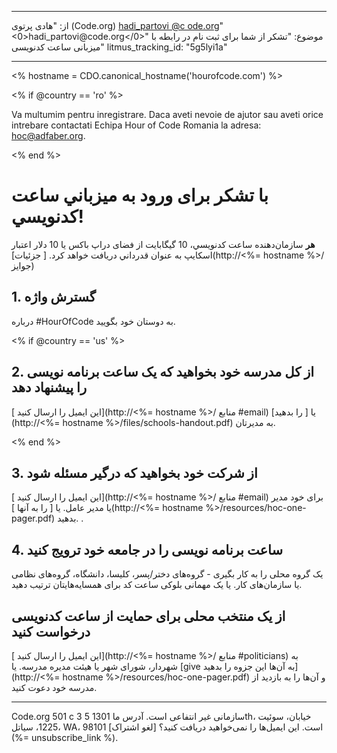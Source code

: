 * * *

از: "هادی پرتوی (Code.org) [hadi_partovi @&#99; ode.org](&#109;&#x61;&#105;&#x6c;&#x74;&#111;&#x3a;&#104;&#x61;&#x64;&#105;&#x5f;&#112;&#x61;&#x72;&#116;&#x6f;&#118;&#x69;&#x40;&#99;&#x6f;&#100;&#x65;&#x2e;&#111;&#x72;&#103;)" <0>&#104;&#x61;&#x64;&#105;&#x5f;&#112;&#x61;&#x72;&#116;&#x6f;&#118;&#x69;&#x40;&#99;&#x6f;&#100;&#x65;&#x2e;&#111;&#x72;&#103;</0>" موضوع: "تشکر از شما برای ثبت نام در رابطه با میزبانی ساعت کدنویسی" litmus_tracking_id: "5g5lyi1a"

* * *

<% hostname = CDO.canonical_hostname('hourofcode.com') %>

<% if @country == 'ro' %>

Va multumim pentru inregistrare. Daca aveti nevoie de ajutor sau aveti orice intrebare contactati Echipa Hour of Code Romania la adresa: hoc@adfaber.org.

<% end %>

# با تشکر برای ورود به میزباني ساعت کدنويسي!

**هر** سازمان‌دهنده ساعت كدنويسي، 10 گیگابایت از فضای دراپ باکس یا 10 دلار اعتبار اسکایپ به عنوان قدرداني دريافت خواهد كرد. [ جزئيات](http://<%= hostname %>/ جوایز)

## 1. گسترش واژه

درباره #HourOfCode به دوستان خود بگویید.

<% if @country == 'us' %>

## 2. از کل مدرسه خود بخواهید که یک ساعت برنامه نویسی را پیشنهاد دهد

[ این ایمیل را ارسال کنید](http://<%= hostname %>/ منابع #email) یا [ را بدهید](http://<%= hostname %>/files/schools-handout.pdf) به مدیرتان. 

<% end %>

## 3. از شرکت خود بخواهید که درگیر مسئله شود

[ این ایمیل را ارسال کنید](http://<%= hostname %>/ منابع #email) برای خود مدیر یا مدیر عامل. یا [ را به آنها ](http://<%= hostname %>/resources/hoc-one-pager.pdf) بدهید. .

## 4. ساعت برنامه‌ نویسی را در جامعه خود ترویج کنید

یک گروه محلی را به کار بگیری - گروه‌های دختر/پسر، کلیسا، دانشگاه، گروه‌های نظامی یا سازمان‌های کار. یا یک مهمانی بلوکی ساعت کد برای همسایه‌هایتان ترتیب دهید. 

## از یک منتخب محلی برای حمایت از ساعت کدنویسی درخواست کنید

[ این ایمیل را ارسال کنید](http://<%= hostname %>/ منابع #politicians) به شهردار، شورای شهر یا هیئت مدیره مدرسه. یا [give به آن‌ها این جزوه را بدهید](http://<%= hostname %>/resources/hoc-one-pager.pdf) و آن‌ها را به بازدید از مدرسه خود دعوت کنید.

* * *

Code.org 501 c 3 سازمانی غیر انتفاعی است. آدرس ما 1301 5th، خیابان، سوئیت 1225، سیاتل، WA، 98101 است. این ایمیل‌ها را نمی‌خواهید دریافت کنید؟ [لغو اشتراک](%= unsubscribe_link %).